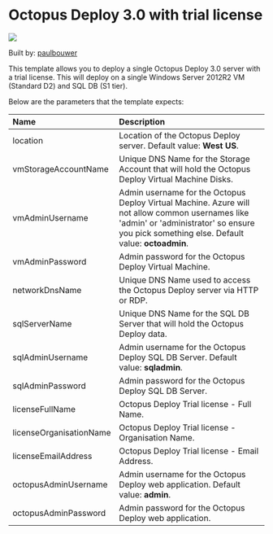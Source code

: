 # Octopus Deploy 3.0 with trial license

<a href="https://portal.azure.com/#create/Microsoft.Template/uri/https%3A%2F%2Fraw.githubusercontent.com%2FAzure%2Fazure-quickstart-templates%2Fmaster%2Foctopusdeploy3-single-vm-windows%2Fazuredeploy.json" target="_blank">
    <img src="http://azuredeploy.net/deploybutton.png"/>
</a>

Built by: [paulbouwer](https://github.com/paulbouwer)

This template allows you to deploy a single Octopus Deploy 3.0 server with a trial license. This will deploy on a single Windows Server 2012R2 VM (Standard D2) and SQL DB (S1 tier).

Below are the parameters that the template expects: 

| Name   | Description    |
|:--- |:---|
| location  | Location of the Octopus Deploy server. Default value: **West US**. |
| vmStorageAccountName  | Unique DNS Name for the Storage Account that will hold the Octopus Deploy Virtual Machine Disks.  |
| vmAdminUsername  | Admin username for the Octopus Deploy Virtual Machine. Azure will not allow common usernames like 'admin' or 'administrator' so ensure you pick something else. Default value: **octoadmin**. |
| vmAdminPassword  | Admin password for the Octopus Deploy Virtual Machine. |
| networkDnsName | Unique DNS Name used to access the Octopus Deploy server via HTTP or RDP. |
| sqlServerName | Unique DNS Name for the SQL DB Server that will hold the Octopus Deploy data. |
| sqlAdminUsername | Admin username for the Octopus Deploy SQL DB Server. Default value: **sqladmin**. |
| sqlAdminPassword | Admin password for the Octopus Deploy SQL DB Server. |
| licenseFullName | Octopus Deploy Trial license - Full Name. |
| licenseOrganisationName | Octopus Deploy Trial license - Organisation Name. |
| licenseEmailAddress | Octopus Deploy Trial license - Email Address. |
| octopusAdminUsername | Admin username for the Octopus Deploy web application. Default value: **admin**. |
| octopusAdminPassword | Admin password for the Octopus Deploy web application. |
